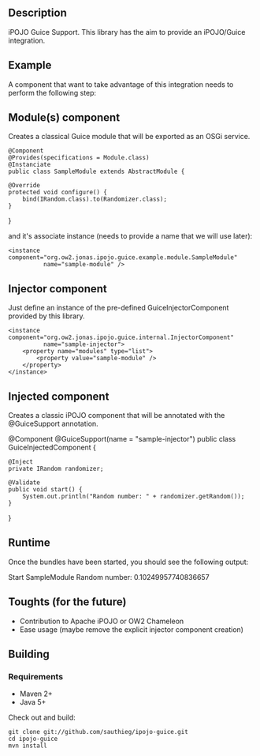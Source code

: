 Description
-----------

iPOJO Guice Support.
This library has the aim to provide an iPOJO/Guice integration.

Example
--------

A component that want to take advantage of this integration needs to perform the following step:

## Module(s) component

Creates a classical Guice module that will be exported as an OSGi service.

    @Component
    @Provides(specifications = Module.class)
    @Instanciate
    public class SampleModule extends AbstractModule {

	@Override
	protected void configure() {
		bind(IRandom.class).to(Randomizer.class);
	}
   }

and it's associate instance (needs to provide a name that we will use later):

   <ipojo xmlns:xsi="http://www.w3.org/2001/XMLSchema-instance"
       xsi:schemaLocation="org.apache.felix.ipojo http://felix.apache.org/ipojo/schemas/CURRENT/core.xsd"
       xmlns="org.apache.felix.ipojo">

	<instance component="org.ow2.jonas.ipojo.guice.example.module.SampleModule"
	          name="sample-module" />

   </ipojo>


## Injector component

Just define an instance of the pre-defined GuiceInjectorComponent provided by this library.

   <ipojo xmlns:xsi="http://www.w3.org/2001/XMLSchema-instance"
       xsi:schemaLocation="org.apache.felix.ipojo http://felix.apache.org/ipojo/schemas/CURRENT/core.xsd"
       xmlns="org.apache.felix.ipojo">

	<instance component="org.ow2.jonas.ipojo.guice.internal.InjectorComponent"
	          name="sample-injector">
	    <property name="modules" type="list">
	        <property value="sample-module" />
	    </property>
	</instance>

   </ipojo>

## Injected component

Creates a classic iPOJO component that will be annotated with the @GuiceSupport annotation.

   @Component
   @GuiceSupport(name = "sample-injector")
   public class GuiceInjectedComponent {

	@Inject
	private IRandom randomizer;

	@Validate
	public void start() {
		System.out.println("Random number: " + randomizer.getRandom());
	}
   }

## Runtime

Once the bundles have been started, you should see the following output:

   Start SampleModule
   Random number: 0.10249957740836657

Toughts (for the future)
--------

* Contribution to Apache iPOJO or OW2 Chameleon
* Ease usage (maybe remove the explicit injector component creation)

Building
--------

### Requirements

* Maven 2+
* Java 5+

Check out and build:

    git clone git://github.com/sauthieg/ipojo-guice.git
    cd ipojo-guice
    mvn install
